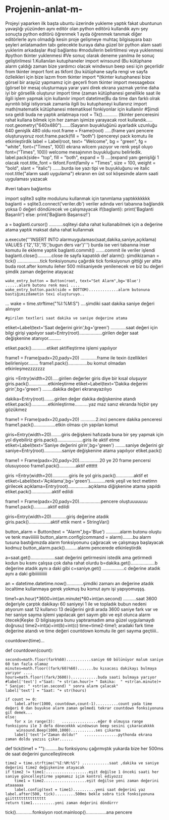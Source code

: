 # Projenin-anlat-m-
Projeyi yaparken ilk başta ubuntu üzerinde yukleme yaptık fakat ubuntunun yavaşlığı yüzünden aynı editör olan python editörü kullandık 
aynı şey sonuçta python editörü öğrenmek 1 ayda öğrenmek tanımak diğer editörlerle aynı olmadığı kesin proje gelişmeye muhtaç bilgisayara 
bazı şeyleri anlatamadım tabı gelecekte buraya daha güzel bir python alam saati yuklerim arkadaşlar 
#sql bağlantısı
#modullerin belirtilmesi veya yuklenmesi
#python tkinter yuklenmesi
#Ve sonuç olarak deneme yanılma ile sonuç geliştirilmesi
1.Kullanılan kutuphaneler
import winsound (Bu kütüphane alarm çaldığı zaman bize yardımcı olacak windwsun beep sesi için geçerlidir
from tkinter import font as tkfont (bu kütüphane sayfa rengi ve sayfa özlleikleri için bize lazım
from tkinter import *(tkinter kutuphanesi bize görsel bir arayüz yapmamız için geçerli
from tkinter import messagebox (görsel bir mesaj oluşturmaya yarar yani direk ekrana yazmak yerine daha iyi bir görsellik oluşturur
import time (zaman kütüphanesi genellikle saat ile ilgili işlem yapmak için kullanılır
import datetime(Bu da time dan farklı olrak ayrıntılı bilgi istiyorsak zamanla ilgili bu kutuphaneyi kullanırız
import math(matematik kütüphanesi mtematiksel fonkiyonlar için kullanılır
#Şimdi sıra geldi buda ne yaptık anlatmaya
root = Tk()............ (tkinter penceresini rahat kullana bilmek için her zaman işimize yarayacak root kullandık.....
root.geometry("640x480").......(Sayanın buyukluğünü ayarladık uzunluğu 640 genişlik 480 oldu
root.frame = Frame(root)  .....(frame yani pencere oluşturuyoruz
root.frame.pack(fill = "both")   (pencereyi pack komutu ile etkinleştirdik
label = Label(root, text= "Welcome", bg = "green", fg = "white", font=("Times", 100)) ekrana wilcem yazıyor ve renk yeşil oluyo font=("Times", 100)) welcome mesajınının buyukluğunu belirledik.
label.pack(side= "top", fill = "both", expand = 1)  ....(expand yanı genişliği 1 olacak
root.title_font = tkfont.Font(family = "Times", size = 100, weight = "bold", slant = "italic") .......burda ise yazı tipi ve buyukluğunu ve italic 
root.title("alarm saati uygulama")           ekranın en üst sol köşesinde alarm saati uygulaması yazacak



#veri tabanı bağlantısı

import sqlite3 sqlite modulunu kullanmak için tanımlama yaptıkkkkkkk 
baglanti = sqlite3.connect('veriler.db')  veriler adında veri tabanına bağlandık yoksa 0 değeri döndürecek ve çalışmayacak
if(baglanti): 
    print('Baglanti Başarılı!')
else:
    print('Bağlantı Başarısız!')
 

a = baglanti.cursor() ...........sqliteyi daha rahat kullanabilmek için a değerine atama yaptık maksat daha rahat kullanmak

a.execute('''INSERT INTO alarmuygulaması(saat,dakika,saniye,açıklama) VALUES ('12','13','15','bugun ders var')''')  burda ise veri tabanına inser komutu ile ekleme yaptık
baglanti.commit() .......commit ile veriler işlendi
baglanti.close()...........close ile sayfa kapatıldı
def alarm():
    şimdikizaman = tick() ..................tick fonksiyonunu çağırdık tick fonksiyonun gittiği yer altta buda root.after komutu ileher 500 milisaniyede yenilenecek ve biz bu değeri şimdik zaman değerine atayacaz
   
    wake_entry_button = Button(root, text="Set Alarm",bg='Blue') ......alarm butonu renk mavi ....
    wake_entry_button.pack(side = BOTTOM).............alarm butonuna bastığımızdametin texi oluşturuyo..
  ...
    wake = time.strftime("%I:%M:S") ....şimdiki  saat dakika saniye değeri alınıyor
    
    #girilen textleri saat dakika ve saniye değerine atama

etiket=Label(text='Saat değerini girin',bg='green')  ............saat değeri için bilgi girişi yapılıyor
saat=Entry(root)..................girilen değer saat değişkenine atanıyor..........

etiket.pack()............etiket aktifleştirme işlemi yapılıyor


frame1 = Frame(padx=20,pady=20)       .............frame ile texin özellikleri belirleniyor........
frame1.pack()...............bu komut olmadan etkinleşmezzzzzzz


giris =Entry(width=20).....girilen değerler giris diye bir kısal oluşuyor
giris.pack()...............etkinleştirme
etiket=Label(text='Dakika değerini girin',bg='green') ........dakika değeri ekranayazılıyo

dakika=Entry(root)........girilen değer dakika değişkenine atandı
etiket.pack().............etkinleştirme...........yaz maz sanız ekranda hiçbir şey gözükmez


frame1 = Frame(padx=20,pady=20) ............2.inci pencere dakika penceresi
frame1.pack().................etkin olması çin yapılan komut

giris=Entry(width=20)........giris değişkeni hafızada buna bir şey yapmak için yol diyebiliriz
giris.pack()....................giris ile aktif etme 
etiket=Label(text='Saniye değerini girin',bg='green') ........saniye değerini gir
saniye=Entry(root)..............saniye değişkenine atama yapılıyor
etiket.pack()


frame1 = Frame(padx=20,pady=20)................20 ye 20 frame pencersi  olusuyoooo
frame1.pack().............aktif etttttt

giris =Entry(width=20).............giris ile yol 
giris.pack()..............aktif et
etiket=Label(text='Açıklama',bg='green')............renk yeşil ve tect metimn girilecek
açıklama=Entry(root)................açıklama diğişkenine atama yapıldı
etiket.pack()................aktif edildi


frame1 = Frame(padx=20,pady=20).................pencere oluştuuuuuuu
frame1.pack()...........aktif edildi


giris=Entry(width=20)............giriş değerine atadık
giris.pack().................aktif ettik
ment = StringVar()

button_alarm = Button(text = "Alarm",bg='Blue') ...........alarm butonu oluştu ve tenk maviiiiiiii
button_alarm.config(command = alarm)........bu alarm tusuna bastığımızda alarm fonksiyonunu çağıracak ve çalışmaya başlayacak kodmuz
button_alarm.pack()..........alarmı pencerede etkinleştirdik

a=saat.get()...................saat değerini getirmesini istedik ama getirmedi kodun bu kısmı çalışsa çok daha rahat olurdu
b=dakika.get()...................b değerine atadık   aynı a daki gibi
c=saniye.get()   .................c değerine atadık aynı a daki gibiiiiiiiiiii



an = datetime.datetime.now().............şimdiki zamanı an değerine atadık localtime kullanmaya gerek yokmuş bu komut aynı işi yapıyomuşşş.

time1=an.hour)*3600+int(an.minute)*60+int(an.second) ..........saat 3600 değeriyle çarptık dakikayı 60 saniyeyi 1 ile ve topladık
bubun nedeni atıyorum saat 12 kullanıcı 13 deüğerini girdi arada 3600 saniye fark var ve her saniye sayma işlemi yapılacak geri sayım gibi
ve eşit olunca alarm ötecek(Keşke :D bilgisayara bunu yaptıramadım ama güzel uygulamaydı doğrusu)
time2=int(a)+int(b)+int(c)
time=time2-time1; aradaki fark time değerine atandı ve time değeri countdown komutu ile geri sayıma geçtiiii..

countdown(time)...
     
def countdown(count): 
    
    seconds=math.floor(fark%60)...........saniye 60 bölünüyor malum saniye 60 tan fazla olamaz
    minutes=math.floor((fark/60)%60).......bu kısacası dakikayı bulmaya yarıyor ....
    hours=math.floor((fark/3600))............buda saati bulmaya yarıyor
    #label['text'] ="Saat: "+ str(an.hour)+ " Dakika:  " +str(an.minute)+ " Saniye: " +str(an.second) " sonra alarm çalacak"
    label['text'] = "Saat: "+ str(hours)

    if count >= 0:
        label.after(1000, countdown,count-1)..........count yada time değeri 0 dan buyukse alarm zaman gelmedi tekrar countdown fonksiyonuna git demek...
    else:
        for x in range(3):   ................eğer 0 olmuşsa range fonksiyonu ile 3 defa dönecekkk windowsun beep sesini çıkaracakkkk
         winsound.Beep(1000,1000)...........ses çıkarma 
        label['text']="Zaman doldu!"   ...............pythonda ekrana zaman doldu yazısı çıkar......
      
         


def tick(time1 = ""):..........bu fonksiyonu çağırmıştık yukarda bize her 500ms de saat değerini guncelleştirecek

    time2 = time.strftime("%I:%M:%S") ............saat ,dakika ve saniye değerini time2 değişkenine atayacak
    if time2 != time1:...................eşit değilse 1 önceki saati her saniye güncelleştirme yapmamız içim kontrol ediyozzz
        time1 = time2...................eşit değilse yeni zaman değerini ataaaaaa
        label.config(text = time1)..........yeni saat değerini yaz
    label.after(500, tick).........500ms bekle sobra tick fonksiyonuna giittttttttttttttt
    return time1..........yeni zaman değerini döndürrr

tick().............fonksiyon
root.mainloop()................ana pencere
